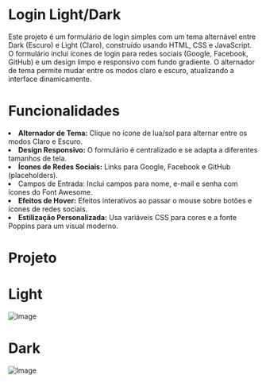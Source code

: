 # Login Light/Dark

<p>Este projeto é um formulário de login simples com um tema alternável entre Dark (Escuro) e Light (Claro), construído usando HTML, CSS e JavaScript. O formulário inclui ícones de login para redes sociais (Google, Facebook, GitHub) e um design limpo e responsivo com fundo gradiente. O alternador de tema permite mudar entre os modos claro e escuro, atualizando a interface dinamicamente.</p>

# Funcionalidades

<li><strong>Alternador de Tema:</strong> Clique no ícone de lua/sol para alternar entre os modos Claro e Escuro.</li>
<li><strong>Design Responsivo:</strong> O formulário é centralizado e se adapta a diferentes tamanhos de tela.</li>
<li><strong>Ícones de Redes Sociais:</strong> Links para Google, Facebook e GitHub (placeholders).</li>
<li>Campos de Entrada: Inclui campos para nome, e-mail e senha com ícones do Font Awesome.</li>
<li><strong>Efeitos de Hover:</strong> Efeitos interativos ao passar o mouse sobre botões e ícones de redes sociais.</li>
<li><strong>Estilização Personalizada:</strong> Usa variáveis CSS para cores e a fonte Poppins para um visual moderno.</li>




# Projeto

# Light
![Image](https://github.com/user-attachments/assets/5146b921-0145-4f31-89ff-7cd50fd5b6cf)

# Dark

![Image](https://github.com/user-attachments/assets/847cf18c-1e08-466a-8d67-a1dd40faf8a7)